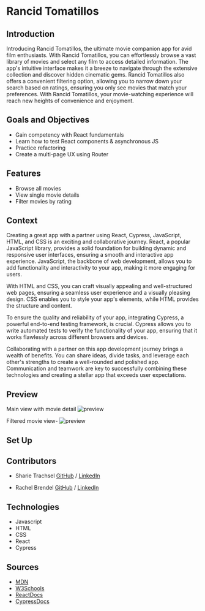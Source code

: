 # Rancid Tomatillos

## Introduction
Introducing Rancid Tomatillos, the ultimate movie companion app for avid film enthusiasts. With Rancid Tomatillos, you can effortlessly browse a vast library of movies and select any film to access detailed information. The app's intuitive interface makes it a breeze to navigate through the extensive collection and discover hidden cinematic gems. Rancid Tomatillos also offers a convenient filtering option, allowing you to narrow down your search based on ratings, ensuring you only see movies that match your preferences. With Rancid Tomatillos, your movie-watching experience will reach new heights of convenience and enjoyment.

## Goals and Objectives
- Gain competency with React fundamentals
- Learn how to test React components & asynchronous JS
- Practice refactoring
- Create a multi-page UX using Router

## Features
  - Browse all movies
  - View single movie details
  - Filter movies by rating

## Context 
 Creating a great app with a partner using React, Cypress, JavaScript, HTML, and CSS is an exciting and collaborative journey. React, a popular JavaScript library, provides a solid foundation for building dynamic and responsive user interfaces, ensuring a smooth and interactive app experience. JavaScript, the backbone of web development, allows you to add functionality and interactivity to your app, making it more engaging for users.

With HTML and CSS, you can craft visually appealing and well-structured web pages, ensuring a seamless user experience and a visually pleasing design. CSS enables you to style your app's elements, while HTML provides the structure and content.

To ensure the quality and reliability of your app, integrating Cypress, a powerful end-to-end testing framework, is crucial. Cypress allows you to write automated tests to verify the functionality of your app, ensuring that it works flawlessly across different browsers and devices.

Collaborating with a partner on this app development journey brings a wealth of benefits. You can share ideas, divide tasks, and leverage each other's strengths to create a well-rounded and polished app. Communication and teamwork are key to successfully combining these technologies and creating a stellar app that exceeds user expectations.

## Preview
Main view with movie detail
![preview](https://media.giphy.com/media/v1.Y2lkPTc5MGI3NjExNzE3ODU0ZGJlMjNmNWEzMTJkN2Y5NjVhZmIxNTQxNzA1MWJjNzNhNSZlcD12MV9pbnRlcm5hbF9naWZzX2dpZklkJmN0PWc/1RpNcqDoRlmATuNpFs/giphy-downsized-large.gif)

Filtered movie view-
![preview](https://media.giphy.com/media/v1.Y2lkPTc5MGI3NjExMTE0NzZmZGNiMjMyNzA0Y2Q4ODQ4M2Q5NzQ0NDI2YjViZjQ2NDJlZCZlcD12MV9pbnRlcm5hbF9naWZzX2dpZklkJmN0PWc/5ELERhFJFUG9ndS0Vs/giphy.gif)
  
## Set Up



## Contributors
  - Sharie Trachsel [GitHub](https://github.com/sdtrachsel) / [LinkedIn](https://www.linkedin.com/search/results/all/?fetchDeterministicClustersOnly=true&heroEntityKey=urn%3Ali%3Afsd_profile%3AACoAABss4R8BNSe3nOdV7w-2lNYAkkqo9KAph7E&keywords=sharie%20trachsel&origin=RICH_QUERY_SUGGESTION&position=0&searchId=91dfcc3a-5845-47d5-a755-e3edb8422645)
  
  - Rachel Brendel [GitHub](https://github.com/brendel-r) / [LinkedIn](https://www.linkedin.com/in/rachel-brendel-bb9673197/)

## Technologies
  - Javascript
  - HTML
  - CSS
  - React
  - Cypress

## Sources
  - [MDN](http://developer.mozilla.org/en-US/)
  - [W3Schools](https://www.w3schools.com/)
  - [ReactDocs](https://react.dev/reference/react)
  - [CypressDocs](https://docs.cypress.io/guides/overview/why-cypress)

